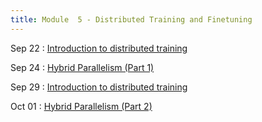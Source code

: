 ```yaml
---
title: Module  5 - Distributed Training and Finetuning
---
```


Sep 22
: [Introduction to distributed training]()
  
Sep 24
: [Hybrid Parallelism (Part 1)]()

Sep 29
: [Introduction to distributed training]()
  
Oct 01
: [Hybrid Parallelism (Part 2)]()


